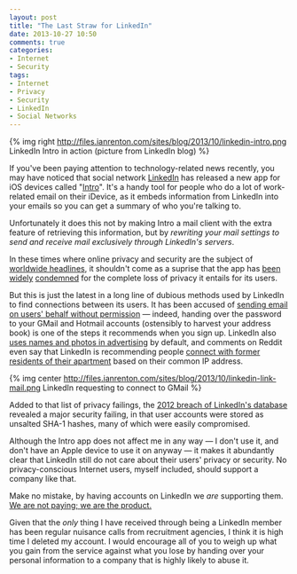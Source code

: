 ```yaml
---
layout: post
title: "The Last Straw for LinkedIn"
date: 2013-10-27 10:50
comments: true
categories: 
- Internet
- Security
tags:
- Internet
- Privacy
- Security
- LinkedIn
- Social Networks
---
```


{% img right http://files.ianrenton.com/sites/blog/2013/10/linkedin-intro.png LinkedIn Intro in action (picture from LinkedIn blog) %}

If you've been paying attention to technology-related news recently, you may have noticed that social network [LinkedIn](https://www.linkedin.com) has released a new app for iOS devices called "[Intro](http://blog.linkedin.com/2013/10/23/announcing-linkedin-intro/)". It's a handy tool for people who do a lot of work-related email on their iDevice, as it embeds information from LinkedIn into your emails so you can get a summary of who you're talking to.

Unfortunately it does this not by making Intro a mail client with the extra feature of retrieving this information, but by *rewriting your mail settings to send and receive mail exclusively through LinkedIn's servers*.

In these times where online privacy and security are the subject of [worldwide headlines](http://www.theguardian.com/world/the-nsa-files), it shouldn't come as a suprise that the app has [been](http://www.darkreading.com/applications/researchers-flag-security-flaws-in-new-l/240163123/) [widely](http://www.theverge.com/2013/10/25/5027334/linkedin-intro-security-concerns-bishop-fox-mandiant) [condemned](http://www.pcworld.com/article/2058260/linkedins-intro-tool-for-iphones-could-be-a-juicy-target-for-attackers.html) for the complete loss of privacy it entails for its users.

But this is just the latest in a long line of dubious methods used by LinkedIn to find connections between its users. It has been accused of [sending email on users' behalf without permission](http://www.theverge.com/2013/9/21/4756212/linkedin-accused-of-hacking-user-email-lawsuit) &mdash; indeed, handing over the password to your GMail and Hotmail accounts (ostensibly to harvest your address book) is one of the steps it recommends when you sign up. LinkedIn also [uses names and photos in advertising](http://tempguest.blogspot.co.uk/2011/09/how-to-stop-linkedin-from-using-your.html) by default, and comments on Reddit even say that LinkedIn is recommending people [connect with former residents of their apartment](http://www.reddit.com/r/technology/comments/1p6x7o/linkedin_intro_app_reconfigures_your_device_so/cczozqv) based on their common IP address.

{% img center http://files.ianrenton.com/sites/blog/2013/10/linkedin-link-mail.png LinkedIn requesting to connect to GMail %}

Added to that list of privacy failings, the [2012 breach of LinkedIn's database](http://www.reuters.com/article/2012/06/06/net-us-linkedin-breach-idUSBRE85511820120606) revealed a major security failing, in that user accounts were stored as unsalted SHA-1 hashes, many of which were easily compromised.

Although the Intro app does not affect me in any way &mdash; I don't use it, and don't have an Apple device to use it on anyway &mdash; it makes it abundantly clear that LinkedIn still do not care about their users' privacy or security. No privacy-conscious Internet users, myself included, should support a company like that.

Make no mistake, by having accounts on LinkedIn we *are* supporting them. [We are not paying; we are the product.](http://lifehacker.com/5697167/if-youre-not-paying-for-it-youre-the-product)

Given that the *only* thing I have received through being a LinkedIn member has been regular nuisance calls from recruitment agencies, I think it is high time I deleted my account. I would encourage all of you to weigh up what you gain from the service against what you lose by handing over your personal information to a company that is highly likely to abuse it.
